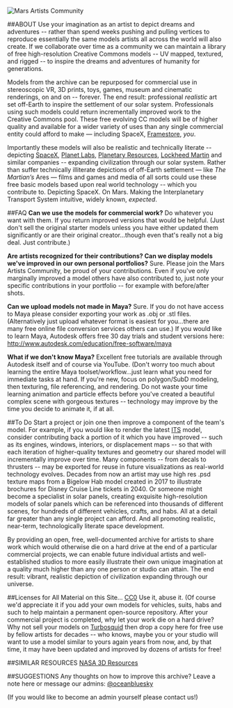 ![Mars Artists Community](https://cloud.githubusercontent.com/assets/9756546/11696333/baf22850-9e81-11e5-8bfb-c9a452885ef3.png)


##ABOUT
Use your imagination as an artist to depict dreams and adventures -- rather than spend weeks pushing and pulling vertices to reproduce essentially the same models artists all across the world will also create. If we collaborate over time as a community we can maintain a library of free high-resolution Creative Commons models -- UV mapped, textured, and rigged -- to inspire the dreams and adventures of humanity for generations.  

Models from the archive can be repurposed for commercial use in stereoscopic VR, 3D prints, toys, games, museum and cinematic renderings, on and on -- forever. The end result: professional _realistic_ art set off-Earth to inspire the settlement of our solar system. Professionals using such models could return incrementally improved work to the Creative Commons pool. These free evolving CC models will be of higher quality and available for a wider variety of uses than any single commercial entity could afford to make — including SpaceX, [Framestore](https://www.framestore.com), _you_.

Importantly these models will also be realistic and technically literate -- depicting [SpaceX](http://www.spacex.com/mars), [Planet Labs](https://www.planet.com), [Planetary Resources](http://www.planetaryresources.com/#home-intro), [Lockheed Martin](http://www.lockheedmartin.com/us/ssc/mars-orion.html) and similar companies -- expanding civilization through our solar system. Rather than suffer technically illiterate depictions of off-Earth settlement — like _The Martian’s_ Ares — films and games and media of all sorts could use these free basic models based upon real world technology -- which you contribute to. Depicting SpaceX. On Mars. Making the Interplanetary Transport System intuitive, widely known, _expected_. 


##FAQ
**Can we use the models for commercial work?**
Do whatever you want with them. If you return improved versions that would be helpful. (Just don't sell the original starter models unless you have either updated them significantly or are their original creator...though even that's really not a big deal. Just contribute.)

**Are artists recognized for their contributions? Can we display models we've improved in our own personal portfolios?**
Sure. Please join the Mars Artists Community, be proud of your contributions. Even if you've only marginally improved a model others have also contributed to, just note your specific contributions in your portfolio -- for example with before/after shots.

**Can we upload models not made in Maya?**
Sure. If you do not have access to Maya please consider exporting your work as .obj or .stl files. (Alternatively just upload whatever format is easiest for you...there are many free online file conversion services others can use.) If you would like to learn Maya, Autodesk offers free 30 day trials and student versions here: http://www.autodesk.com/education/free-software/maya 

**What if we don't know Maya?**
Excellent free tutorials are available through Autodesk itself and of course via YouTube. (Don't worry too much about learning the entire Maya toolset/workflow...just learn what you need for immediate tasks at hand. If you're new, focus on polygon/SubD modeling, then texturing, file referencing, and rendering. Do not waste your time learning animation and particle effects before you've created a beautiful complex scene with gorgeous textures -- technology may improve by the time you decide to animate it, if at all.

##To Do
Start a project or join one then improve a component of the team's model. For example, if you would like to render the latest [ITS](https://github.com/MarsArtistsCommunity/ITS) model, consider contributing back a portion of it which you have improved -- such as its engines, windows, interiors, or displacement maps -- so that with each iteration of higher-quality textures and geometry our shared model will incrementally improve over time. Many components -- from decals to thrusters -- may be exported for reuse in future visualizations as real-world technology evolves. Decades from now an artist may use high res .psd texture maps from a Bigelow Hab model created in 2017 to illustrate brochures for Disney Cruise Line tickets in 2040. Or someone might become a specialist in solar panels, creating exquisite high-resolution models of solar panels which can be referenced into thousands of different scenes, for hundreds of different vehicles, crafts, and habs. All at a detail far greater than any single project can afford. And all promoting realistic, near-term, technologically literate space development. 

By providing an open, free, well-documented archive for artists to share work which would otherwise die on a hard drive at the end of a particular commercial projects, we can enable future individual artists and well-established studios to more easily illustrate their own unique imagination at a quality much higher than any one person or studio can attain. The end result: vibrant, realistic depiction of civilization expanding through our universe.

##Licenses for All Material on this Site...
[CC0](https://creativecommons.org/share-your-work/public-domain/cc0/) Use it, abuse it. (Of course we'd appreciate it if you add your own models for vehicles, suits, habs and such to help maintain a permanent open-source repository. After your commercial project is completed, why let your work die on a hard drive? Why not sell your  models on [Turbosquid](http://turbosquid.com) then drop a copy here for free use by fellow artists for decades -- who knows, maybe you or your studio will want to use a model similar to yours again years from now, and, by that time, it may have been updated and improved by dozens of artists for free!

##SIMILAR RESOURCES
[NASA 3D Resources](https://nasa3d.arc.nasa.gov)

##SUGGESTIONS
Any thoughts on how to improve this archive? Leave a note here or message our admins:
[@oceanbluesky](http://twitter.com/oceanbluesky)

(If you would like to become an admin yourself please contact us!)


